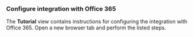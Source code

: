 ### Configure integration with Office 365

The **Tutorial** view contains instructions for configuring the integration with Office 365. Open a new browser tab and perform the listed steps.

